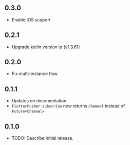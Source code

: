## 0.3.0

* Enable iOS support

## 0.2.1

* Upgrade kotlin version to (v1.3.61)

## 0.2.0

* Fix multi-instance flow

## 0.1.1

* Updates on documentation.
* `FlutterPusher.subscribe` now returns `Channel` instead of `Future<Channel>`

## 0.1.0

* TODO: Describe initial release.
